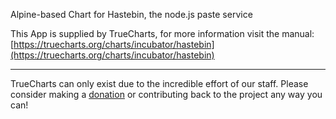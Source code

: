 Alpine-based Chart for Hastebin, the node.js paste service  

This App is supplied by TrueCharts, for more information visit the manual: [https://truecharts.org/charts/incubator/hastebin](https://truecharts.org/charts/incubator/hastebin)

---

TrueCharts can only exist due to the incredible effort of our staff.
Please consider making a [donation](https://truecharts.org/sponsor) or contributing back to the project any way you can!
